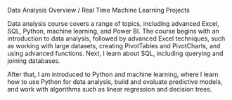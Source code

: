 Data Analysis Overview / Real Time Machine Learning Projects


Data analysis course covers a range of topics, including advanced Excel, SQL, Python, machine learning, and Power BI. The course begins with an introduction to data analysis, followed by advanced Excel techniques, such as working with large datasets, creating PivotTables and PivotCharts, and using advanced functions. Next, I learn about SQL, including querying and joining databases.


After that, I am introduced to Python and machine learning, where I learn how to use Python for data analysis, build and evaluate predictive models, and work with algorithms such as linear regression and decision trees. 
